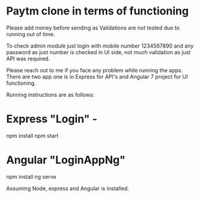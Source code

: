 # Paytm clone in terms of functioning

Please add money before sending as Validations are not tested due to running out of time.

To check admin module just login with mobile number 1234567890 and any password as just number is checked in UI side, not much validation as just API was required.

Please reach out to me if you face any problem while running the apps. There are two app one is in Express for API's and Angular 7 project for UI functioning.

Running instructions are as follows:

# Express "Login" - 

npm install
npm start

# Angular "LoginAppNg"

npm install
ng serve

Assuming Node, express and Angular is installed.
